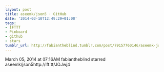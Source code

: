 ```yaml
---
layout: post
title: aseemk/json5 · GitHub
date: '2014-03-10T12:49:29+01:00'
tags:
- IFTTT
- Pinboard
- github
- stars
tumblr_url: http://fabiantheblind.tumblr.com/post/79157760146/aseemk-json5-github
---
```

March 05, 2014 at 07:16AM
fabiantheblind starred aseemk/json5http://ift.tt/JOJwj4
